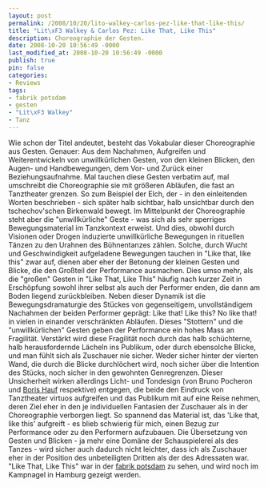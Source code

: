 ```yaml
---
layout: post
permalink: /2008/10/20/lito-walkey-carlos-pez-like-that-like-this/
title: "Lit\xF3 Walkey & Carlos Pez: Like That, Like This"
description: Choreographie der Gesten.
date: 2008-10-20 10:56:49 -0000
last_modified_at: 2008-10-20 10:56:49 -0000
publish: true
pin: false
categories:
- Reviews
tags:
- fabrik potsdam
- gesten
- "Lit\xF3 Walkey"
- Tanz
---
```

Wie schon der Titel andeutet, besteht das Vokabular dieser Choreographie aus Gesten. Genauer: Aus dem Nachahmen, Aufgreifen und Weiterentwickeln von unwillkürlichen Gesten, von den kleinen Blicken, den Augen- und Handbewegungen, dem Vor- und Zurück einer Beziehungsaufnahme. Mal tauchen diese Gesten verbatim auf, mal umschreibt die Choreographie sie mit größeren Abläufen, die fast an Tanztheater grenzen. So zum Beispiel der Elch, der - in den einleitenden Worten beschrieben - sich später halb sichtbar, halb unsichtbar durch den tschechov'schen Birkenwald bewegt. Im Mittelpunkt der Choreographie steht aber die "unwillkürliche" Geste - was sich als sehr sperriges Bewegungsmaterial im Tanzkontext erweist. Und dies, obwohl durch Visionen oder Drogen induzierte unwillkürliche Bewegungen in rituellen Tänzen zu den Urahnen des Bühnentanzes zählen. Solche, durch Wucht und Geschwindigkeit aufgeladene Bewegungen tauchen in "Like that, like this" zwar auf, dienen aber eher der Betonung der kleinen Gesten und Blicke, die den Großteil der Performance ausmachen. Dies umso mehr, als die "großen" Gesten in "Like That, Like This" häufig nach kurzer Zeit in Erschöpfung sowohl ihrer selbst als auch der Performer enden, die dann am Boden liegend zurückbleiben. Neben dieser Dynamik ist die Bewegungsdramaturgie des Stückes von gegenseitigem, unvollständigem Nachahmen der beiden Performer geprägt: Like that! Like this? No like that! in vielen in einander verschränkten Abläufen. Dieses "Stottern" und die "unwillkürlichen" Gesten geben der Performance ein hohes Mass an Fragilität. Verstärkt wird diese Fragilität noch durch das halb schüchterne, halb herausfordernde Lächeln ins Publikum, oder durch ebensolche Blicke, und man fühlt sich als Zuschauer nie sicher. Weder sicher hinter der vierten Wand, die durch die Blicke durchlöchert wird, noch sicher über die Intention des Stücks, noch sicher in den gewohnten Genregrenzen. Dieser Unsicherheit wirken allerdings Licht- und Tondesign (von Bruno Pocheron und [Boris Hauf](http://hauf.klingt.org  "klingt.org Boris Hauf") respektive) entgegen, die beide den Eindruck von Tanztheater virtuos aufgreifen und das Publikum mit auf eine Reise nehmen, deren Ziel eher in den je individuellen Fantasien der Zuschauer als in der Choreographie verborgen liegt. So spannend das Material ist, das 'Like that, like this' aufgreift - es blieb schwierig für mich, einen Bezug zur Performance oder zu den Performern aufzubauen. Die Übersetzung von Gesten und Blicken - ja mehr eine Domäne der Schauspielerei als des Tanzes - wird sicher auch dadurch nicht leichter, dass ich als Zuschauer eher in der Position des unbeteiligten Dritten als der des Adressaten war. "Like That, Like This" war in der [fabrik potsdam](http://www.fabrikpotsdam.de/index.php?p=programm&id=498&lang=DE "fabrik potsdam: like that like this") zu sehen, und wird noch im Kampnagel in Hamburg gezeigt werden.
